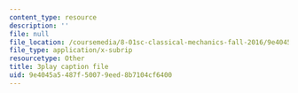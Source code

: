 ```yaml
---
content_type: resource
description: ''
file: null
file_location: /coursemedia/8-01sc-classical-mechanics-fall-2016/9e4045a5487f50079eed8b7104cf6400_0qEIs6ie2q8.vtt
file_type: application/x-subrip
resourcetype: Other
title: 3play caption file
uid: 9e4045a5-487f-5007-9eed-8b7104cf6400
---
```

